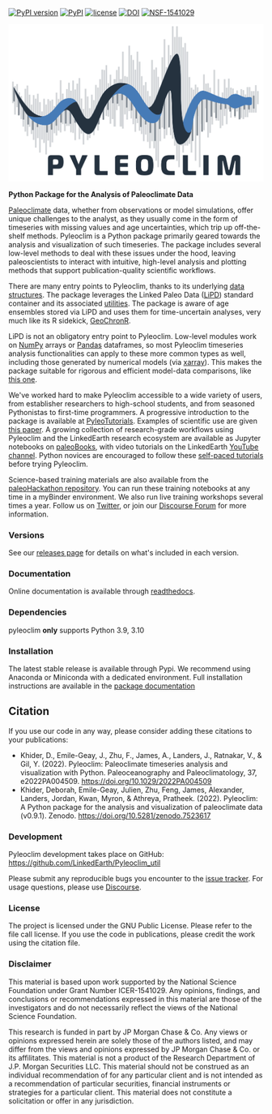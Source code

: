 <!---[![PyPI](https://img.shields.io/pypi/dm/pyleoclim.svg)](https://pypi.python.org/pypi/Pyleoclim)-->
[![PyPI version](https://badge.fury.io/py/pyleoclim.svg)](https://badge.fury.io/py/pyleoclim)
[![PyPI](https://img.shields.io/badge/python-3.10-yellow.svg)]()
[![license](https://img.shields.io/github/license/linkedearth/Pyleoclim_util.svg)]()
[![DOI](https://zenodo.org/badge/DOI/10.5281/zenodo.6999279.svg)](https://doi.org/10.5281/zenodo.6999279)
[![NSF-1541029](https://img.shields.io/badge/NSF-1541029-blue.svg)](https://nsf.gov/awardsearch/showAward?AWD_ID=1541029)

![](https://github.com/LinkedEarth/Logos/raw/master/pyleoclim_logo_full_white.png)

**Python Package for the Analysis of Paleoclimate Data**

[Paleoclimate](https://www.ncdc.noaa.gov/news/what-paleoclimatology) data, whether from observations or model simulations, offer unique challenges to the analyst, as they usually come in the form of timeseries with missing values and age uncertainties, which trip up off-the-shelf methods.
Pyleoclim is a Python package primarily geared towards the analysis and visualization of such timeseries. The package includes several low-level methods to deal with these issues under the hood, leaving paleoscientists to interact with intuitive, high-level analysis and plotting methods that support publication-quality scientific workflows.

There are many entry points to Pyleoclim, thanks to its underlying [data structures](https://pyleoclim-util.readthedocs.io/en/master/core/ui.html). The package leverages the Linked Paleo Data ([LiPD](http://www.clim-past.net/12/1093/2016/)) standard container and its associated [utilities](http://nickmckay.github.io/LiPD-utilities/). The package is aware of age ensembles stored via LiPD and uses them for time-uncertain analyses, very much like its R sidekick, [GeoChronR](https://doi.org/10.5194/gchron-2020-25).

LiPD is not an obligatory entry point to Pyleoclim. Low-level modules work on [NumPy](http://www.numpy.org) arrays or [Pandas](https://pandas.pydata.org) dataframes, so most Pyleoclim timeseries analysis functionalities can apply to these more common types as well, including those generated by numerical models (via [xarray](http://xarray.pydata.org)). This makes the package suitable for rigorous and efficient model-data comparisons, like [this one](https://www.pnas.org/content/116/18/8728.short).

We've worked hard to make Pyleoclim accessible to a wide variety of users, from establisher researchers to high-school students, and from seasoned Pythonistas to first-time programmers. A progressive introduction to the package is available at [PyleoTutorials](http://linked.earth/PyleoTutorials/). Examples of scientific use are given [this paper](https://doi.org/10.1029/2022PA004509).  A growing collection of research-grade workflows using Pyleoclim and the LinkedEarth research ecosystem are available as Jupyter notebooks on [paleoBooks](https://github.com/LinkedEarth/PaleoBooks/tree/master/notebooks), with video tutorials on the LinkedEarth [YouTube channel](https://www.youtube.com/watch?v=LJaQBFMK2-Q&list=PL93NbaRnKAuF4WpIQf-4y_U4lo-GqcrcW). Python novices are encouraged to follow these [self-paced tutorials](http://linked.earth/ec_workshops_py/) before trying Pyleoclim.

Science-based training materials are also available from the [paleoHackathon repository](https://github.com/LinkedEarth/paleoHackathon). You can run these training notebooks at any time in a myBinder environment. We also run live training workshops several times a year. Follow us on [Twitter](https://twitter.com/Linked_Earth), or join our [Discourse Forum](https://discourse.linked.earth) for more information.

### Versions

See our [releases page](https://github.com/LinkedEarth/Pyleoclim_util/releases) for details on what's included in each version.

### Documentation

Online documentation is available through [readthedocs](https://pyleoclim-util.readthedocs.io/en/latest/).

### Dependencies

pyleoclim **only** supports Python 3.9, 3.10

### Installation

The latest stable release is available through Pypi. We recommend using Anaconda or Miniconda with a dedicated environment. Full installation instructions are available in the [package documentation](https://pyleoclim-util.readthedocs.io/en/latest/installation.html)

## Citation
If you use our code in any way, please consider adding these citations to your publications: 

- Khider, D., Emile-Geay, J., Zhu, F., James, A., Landers, J., Ratnakar, V., & Gil, Y. (2022). Pyleoclim: Paleoclimate timeseries analysis and visualization with Python. Paleoceanography and Paleoclimatology, 37, e2022PA004509. https://doi.org/10.1029/2022PA004509
- Khider, Deborah, Emile-Geay, Julien, Zhu, Feng, James, Alexander, Landers, Jordan, Kwan, Myron, & Athreya, Pratheek. (2022). Pyleoclim: A Python package for the analysis and visualization of paleoclimate data (v0.9.1). Zenodo. https://doi.org/10.5281/zenodo.7523617

### Development

Pyleoclim development takes place on GitHub: https://github.com/LinkedEarth/Pyleoclim_util

Please submit any reproducible bugs you encounter to the [issue tracker](https://github.com/LinkedEarth/Pyleoclim_util/issues). For usage questions, please use [Discourse](https://discourse.linked.earth).


### License

The project is licensed under the GNU Public License. Please refer to the file call license.
If you use the code in publications, please credit the work using the citation file. 


### Disclaimer

This material is based upon work supported by the National Science Foundation under Grant Number ICER-1541029. Any opinions, findings, and conclusions or recommendations expressed in this material are those of the investigators and do not necessarily reflect the views of the National Science Foundation.

This research is funded in part by JP Morgan Chase & Co. Any views or opinions expressed herein are solely those of the authors listed, and may differ from the views and opinions expressed by JP Morgan Chase & Co. or its affilitates. This material is not a product of the Research Department of J.P. Morgan Securities LLC. This material should not be construed as an individual recommendation of for any particular client and is not intended as a recommendation of particular securities, financial instruments or strategies for a particular client. This material does not constitute a solicitation or offer in any jurisdiction.
